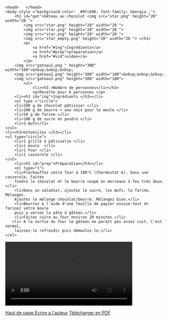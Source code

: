 <!DOCTYPE html>
    <head>   </head>
    <body style ="background-color:  #9fcb96; font-family: Georgia ;">
        <h1 id="gat">Gâteau au chocolat <img src="star.png" height="20" width="20 ">
            <img src="star.png" height="20" width="20 ">
            <img src="star.png" height="20" width="20 ">
            <img src="star.png" height="20" width="20 ">
            <img src="star_empty.png" height="20" width="20 "> </h1>
            <p>
                <a href="#ing">Ingrédients</a>
                <a href="#prep">preparation</a>
                <a href="#vid">video</a>
            </p>
        <img src="gateau1.png " height="300" width="180">&nbsp;&nbsp;&nbsp;
        <img src="gateau2.png" height="300" width="180">&nbsp;&nbsp;&nbsp;
        <img src="gateau3.png" height="300" width="180">
            <ul>
                <li><h3 >Nombre de personnes</li></h3>
                <p>Recette pour 6 personnes </p>
        <li><h3 id="ing">Ingrédients </h3></li>
        <ul type ="circle">
        <li>200 g de chocolat pâtissier </li> 
        <li>100 g de beurre + une noix pour le moule </li>
        <li>50 g de farine </li>
        <li>100 g de sucre en poudre </li>
        <li>3 œufs</li> 
    </ul>
    <li><h3>Ustensiles </h3></li>
    <ul type="circle">
        <li>1 grille à pâtisserie </li>
        <li>1 moule  </li>
        <li>1 Four </li>
        <li>1 casserole </li>
    </ul>
        <li><h3 id="prep">Préparation</h3></li>
        <ol type="1">
        <li>Préchauffez votre four à 180°C (thermostat 6). Dans une casserole, faites 
        fondre le chocolat et le beurre coupé en morceaux à feu très doux.</li> 
        <li>Dans un saladier, ajoutez le sucre, les œufs, la farine. Mélangez. 
        Ajoutez le mélange chocolat/beurre. Mélangez bien.</li>
        <li>Beurrez à l'aide d'une feuille de papier essuie-tout et farinez votre moule 
        puis y versez la pâte à gâteau.</li> 
        <li>Faites cuire au four environ 20 minutes.</li>
       <li> A la sortie du four le gâteau ne paraît pas assez cuit. C'est normal, 
        laissez-le refroidir puis démoulez-le.</li>
    </ol> 
</ul>
<video id="vid" width="400" height="200" controls autoplay >
    <source src="recette.mp4">
</video>
    <p>
        <a href="#gat"> Haut de page </a>
        <a href="mailto:saifsgairi@gmail.com">Ecrire a l'auteur</a>
        <a href="recette_gateau_chocolat.pdf"> Télécharger en PDF </a>
    </p>
    </body>
</html>
